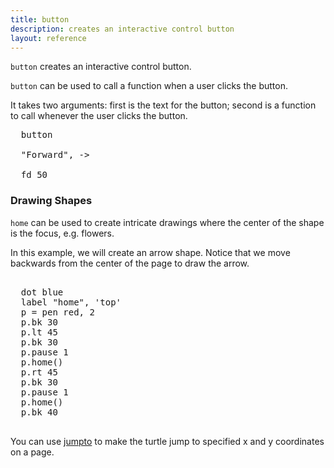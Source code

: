 ```yaml
---
title: button
description: creates an interactive control button 
layout: reference
---
```


<!-- any arguments in brackets? -->
<code>button</code> creates an interactive control button.

<code>button</code> can be used to call a function when a user clicks the button. 

It takes two arguments: first is the text for the button; second is a function to call whenever the user clicks the button.

<pre class="examp">
  button
  <span data-dfn="button label">
  "Forward", -></span>
  <span data-dfn="action">
  fd 50</span>
</pre>
  
<script type="demo" height=99>
demo ->
  button "Forward", ->
  fd 50
</script>

<h3>Drawing Shapes</h3>

<code>home</code> can be used to create intricate drawings where the center of the shape is the focus, e.g. flowers. 

In this example, we will create an arrow shape. Notice that we move backwards from the center of the page to draw the arrow. 

<pre class="examp"><span data-dfnright="draw an arrow">
  dot blue
  label "home", 'top'
  p = pen red, 2
  p.bk 30
  p.lt 45
  p.bk 30
  p.pause 1
  p.home()
  p.rt 45
  p.bk 30
  p.pause 1
  p.home()
  p.bk 40
  </span>
</pre>
  
<script type="demo" height=99>
p = null
demo ->
  dot blue
  label "home", 'top'
  p = pen red, 2
  p.lt 45
  p.bk 30
  p.pause 1
  p.home()
  p.rt 45
  p.bk 30
  p.pause 1
  p.home()
  p.bk 40
</script>

You can use [jumpto](jumpto.html) to make the turtle jump to specified x and y coordinates on a page.
